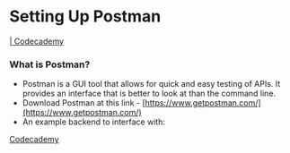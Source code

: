 # Setting Up Postman

[| Codecademy](https://www.codecademy.com/journeys/full-stack-engineer/paths/fscj-22-back-end-development/tracks/fscj-22-build-a-back-end-with-express-js/modules/wdcp-22-learn-express-routes-65185abe-3c94-42fc-af9c-b4f92a1161a2/articles/setting-up-postman)

### What is Postman?

- Postman is a GUI tool that allows for quick and easy testing of APIs. It provides an interface that is better to look at than the command line.
- Download Postman at this link - [https://www.getpostman.com/](https://www.getpostman.com/)
- An example backend to interface with:

[Codecademy](https://content.codecademy.com/courses/apis/example_backend.zip?_gl=1*13c9lyq*_ga*Nzc5NDQ1MTEwOS4xNzEzODc3NDA1*_ga_3LRZM6TM9L*MTcxNzA4NzYzNi4yNC4xLjE3MTcwODg5MTEuNTguMC4w)

